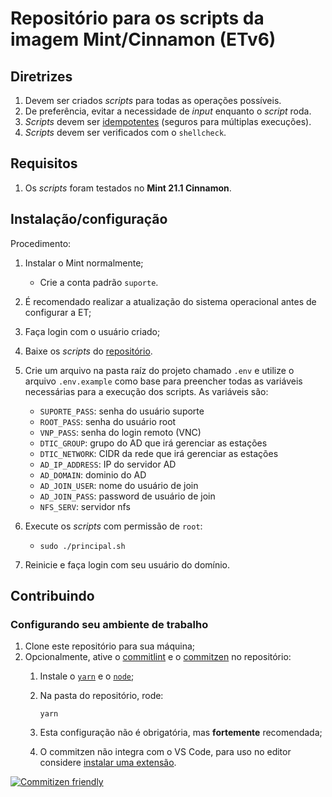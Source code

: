 # Repositório para os scripts da imagem Mint/Cinnamon (ETv6)

## Diretrizes

1. Devem ser criados _scripts_ para todas as operações possíveis.
1. De preferência, evitar a necessidade de _input_ enquanto o _script_ roda.
1. _Scripts_ devem ser [idempotentes](https://docs.ansible.com/ansible/latest/reference_appendices/glossary.html#term-idempotency) (seguros para múltiplas execuções).
1. _Scripts_ devem ser verificados com o `shellcheck`.

## Requisitos

1. Os _scripts_ foram testados no **Mint 21.1 Cinnamon**.

## Instalação/configuração

Procedimento:

1. Instalar o Mint normalmente;
   - Crie a conta padrão `suporte`.
2. É recomendado realizar a atualização do sistema operacional antes de configurar a ET;
3. Faça login com o usuário criado;
4. Baixe os _scripts_ do [repositório](https://github.com/CMCuritiba/Estacao-Trabalho-CMC).
5. Crie um arquivo na pasta raíz do projeto chamado `.env` e utilize o arquivo `.env.example` como base para preencher todas as variáveis necessárias para a execução dos scripts. As variáveis são:

   - `SUPORTE_PASS`: senha do usuário suporte
   - `ROOT_PASS`: senha do usuário root
   - `VNP_PASS`: senha do login remoto (VNC)
   - `DTIC_GROUP`: grupo do AD que irá gerenciar as estações
   - `DTIC_NETWORK`: CIDR da rede que irá gerenciar as estações
   - `AD_IP_ADDRESS`: IP do servidor AD
   - `AD_DOMAIN`: dominio do AD
   - `AD_JOIN_USER`: nome do usuário de join
   - `AD_JOIN_PASS`: password de usuário de join
   - `NFS_SERV`: servidor nfs

6. Execute os _scripts_ com permissão de `root`:
   - `sudo ./principal.sh`
7. Reinicie e faça login com seu usuário do domínio.

## Contribuindo

### Configurando seu ambiente de trabalho

1. Clone este repositório para sua máquina;
2. Opcionalmente, ative o [commitlint](https://github.com/conventional-changelog/commitlint) e
   o [commitzen](https://github.com/commitizen/cz-cli) no repositório:
   1. Instale o [`yarn`](https://classic.yarnpkg.com/lang/en/docs/install/) e o
      [`node`](https://nodejs.org/en/download);
   2. Na pasta do repositório, rode:

      ```shell
      yarn
      ```

   3. Esta configuração não é obrigatória, mas **fortemente** recomendada;
   4. O commitzen não integra com o VS Code, para uso no editor considere
   [instalar uma extensão](https://github.com/commitizen/cz-cli#adapters).

[![Commitizen friendly](https://img.shields.io/badge/commitizen-friendly-brightgreen.svg)](http://commitizen.github.io/cz-cli/)
